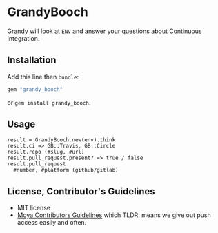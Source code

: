 # GrandyBooch

Grandy will look at `ENV` and answer your questions about Continuous Integration.

## Installation

Add this line then `bundle`:

```ruby
gem "grandy_booch"
```

or `gem install grandy_booch`.

## Usage

```
result = GrandyBooch.new(env).think
result.ci => GB::Travis, GB::Circle
result.repo (#slug, #url)
result.pull_request.present? => true / false
result.pull_request
  #number, #platform (github/gitlab)
```

## License, Contributor's Guidelines

- MIT license
- [Moya Contributors Guidelines][moya] which TLDR: means we give out push access easily and often.

[mit]: https://opensource.org/licenses/MIT
[moya]: https://github.com/Moya/contributors

